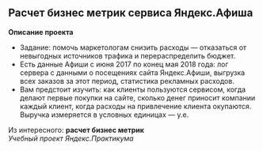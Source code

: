 ## Расчет бизнес метрик сервиса Яндекс.Афиша 

**Описание проекта**
- Задание: помочь маркетологам снизить расходы — отказаться от невыгодных источников трафика и перераспределить бюджет.
- Есть данные Афиши с июня 2017 по конец мая 2018 года:
лог сервера с данными о посещениях сайта Яндекс.Афиши,
выгрузка всех заказов за этот период,
статистика рекламных расходов.
- Вам предстоит изучить:
как клиенты пользуются сервисом,
когда делают первые покупки на сайте,
сколько денег приносит компании каждый клиент,
когда расходы на привлечение клиента окупаются.
Выручка измеряется в условных единицах — у.е.


Из интересного: **расчет бизнес метрик**  
*Учебный проект Яндекс.Практикума*
